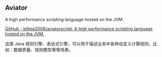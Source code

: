## Aviator

A high performance scripting language hosted on the JVM.

[GitHub - killme2008/aviatorscript: A high performance scripting language hosted on the JVM.](https://github.com/killme2008/aviatorscript)


这类 Java 规则引擎、表达式引擎，可以用于描述业务中各种自定义计算规则，比如：数据质量、规则模型等等场景。